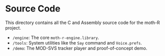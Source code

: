 # Source Code

This directory contains all the C and Assembly source code for the moth-R project.

- `/engine`: The core `moth-r-engine.library`.
- `/tools`: System utilities like the `Say` command and `Voice.prefs`.
- `/demo`: The MOD-SVS tracker player and proof-of-concept demo.
